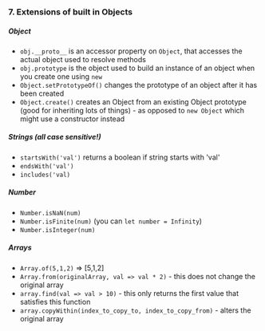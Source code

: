 ### 7. Extensions of built in Objects

##### Object
* `obj.__proto__` is an accessor property on `Object`, that accesses the actual object used to resolve methods
* `obj.prototype` is the object used to build an instance of an object when you create one using `new`
* `Object.setPrototypeOf()` changes the prototype of an object after it has been created
* `Object.create()` creates an Object from an existing Object prototype (good for inheriting lots of things) - as opposed to `new Object` which might use a constructor instead

##### Strings (all case sensitive!)
* `startsWith('val')` returns a boolean if string starts with 'val'
* `endsWith('val')`
* `includes('val)`

##### Number
* `Number.isNaN(num)`
* `Number.isFinite(num)` (you can `let number = Infinity`)
* `Number.isInteger(num)`

##### Arrays
* `Array.of(5,1,2)` => [5,1,2]
* `Array.from(originalArray, val => val * 2)` - this does not change the original array
* `array.find(val => val > 10)` - this only returns the first value that satisfies this function
* `array.copyWithin(index_to_copy_to, index_to_copy_from)` - alters the original array


